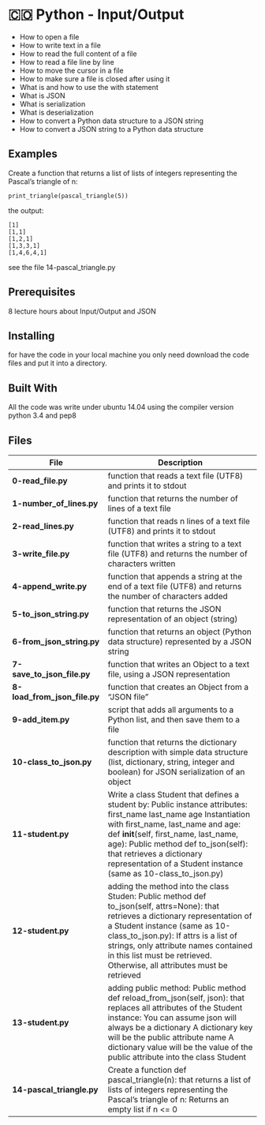 




# :colombia: Python - Input/Output                                              
- How to open a file
- How to write text in a file
- How to read the full content of a file
- How to read a file line by line
- How to move the cursor in a file
- How to make sure a file is closed after using it
- What is and how to use the with statement
- What is JSON
- What is serialization
- What is deserialization
- How to convert a Python data structure to a JSON string
- How to convert a JSON string to a Python data structure
## Examples                                                                     
Create a function that returns a list of lists of integers representing the Pascal’s triangle of n:
                                                                                
```
print_triangle(pascal_triangle(5))
```
the output:
```
[1]
[1,1]
[1,2,1]
[1,3,3,1]
[1,4,6,4,1]
```
see the file 14-pascal_triangle.py
## Prerequisites
8 lecture hours about Input/Output and JSON                                     
## Installing

for have the code in your local machine you only need download the code files and put it into a directory.
## Built With

All the code was write under ubuntu 14.04 using the compiler version            
python 3.4 and pep8                                                             
                                   
                                                                               
## Files

|             File               |             Description                  |
|--------------------------------| ---------------------------------------- |
|**0-read_file.py**| function that reads a text file (UTF8) and prints it to stdout|
|**1-number_of_lines.py**| function that returns the number of lines of a text file|
|**2-read_lines.py**| function that reads n lines of a text file (UTF8) and prints it to stdout|
|**3-write_file.py**| function that writes a string to a text file (UTF8) and returns the number of characters written|
|**4-append_write.py**| function that appends a string at the end of a text file (UTF8) and returns the number of characters added|
|**5-to_json_string.py**| function that returns the JSON representation of an object (string)|
|**6-from_json_string.py**| function that returns an object (Python data structure) represented by a JSON string|
|**7-save_to_json_file.py**|  function that writes an Object to a text file, using a JSON representation|
|**8-load_from_json_file.py**| function that creates an Object from a “JSON file”|
|**9-add_item.py**|  script that adds all arguments to a Python list, and then save them to a file|
|**10-class_to_json.py**| function that returns the dictionary description with simple data structure (list, dictionary, string, integer and boolean) for JSON serialization of an object|
|**11-student.py**| Write a class Student that defines a student by: Public instance attributes: first_name last_name age Instantiation with first_name, last_name and age: def __init__(self, first_name, last_name, age): Public method def to_json(self): that retrieves a dictionary representation of a Student instance (same as 10-class_to_json.py)|
|**12-student.py**| adding the method into the class Studen: Public method def to_json(self, attrs=None): that retrieves a dictionary representation of a Student instance (same as 10-class_to_json.py): If attrs is a list of strings, only attribute names contained in this list must be retrieved. Otherwise, all attributes must be retrieved|
|**13-student.py**| adding public method: Public method def reload_from_json(self, json): that replaces all attributes of the Student instance: You can assume json will always be a dictionary A dictionary key will be the public attribute name A dictionary value will be the value of the public attribute into the class Student|
|**14-pascal_triangle.py**| Create a function def pascal_triangle(n): that returns a list of lists of integers representing the Pascal’s triangle of n: Returns an empty list if n <= 0|
